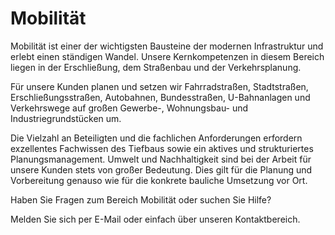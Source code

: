 # Mobilität

Mobilität ist einer der wichtigsten 
Bausteine der modernen Infrastruktur und erlebt einen ständigen Wandel. 
Unsere Kernkompetenzen in diesem Bereich liegen in der Erschließung, dem
 Straßenbau und der Verkehrsplanung.

Für unsere Kunden planen und setzen wir 
Fahrradstraßen, Stadtstraßen, Erschließungsstraßen, Autobahnen, 
Bundesstraßen, U-Bahnanlagen und Verkehrswege auf großen Gewerbe-, 
Wohnungsbau- und Industriegrundstücken um.

Die Vielzahl an Beteiligten und die 
fachlichen Anforderungen erfordern exzellentes Fachwissen des Tiefbaus 
sowie ein aktives und strukturiertes Planungsmanagement. Umwelt und 
Nachhaltigkeit sind bei der Arbeit für unsere Kunden stets von großer 
Bedeutung. Dies gilt für die Planung und Vorbereitung genauso wie für 
die konkrete bauliche Umsetzung vor Ort.

Haben Sie Fragen zum Bereich Mobilität oder suchen Sie Hilfe?

Melden Sie sich per E-Mail oder einfach über unseren Kontaktbereich.